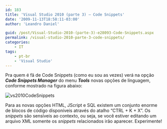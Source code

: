 ```yaml
---
id: 183
title: 'Visual Studio 2010 (parte 3) – Code Snippets'
date: '2009-11-13T18:58:11-03:00'
author: 'Leandro Daniel'

guid: /post/Visual-Studio-2010-(parte-3)-e28093-Code-Snippets.aspx
permalink: /visual-studio-2010-parte-3-code-snippets/
categories:
    - IT
tags:
    - pt-br
    - 'Visual Studio'
---
```


Pra quem é fã de Code Snippets (como eu sou as vezes) verá na opção ***Code Snippets Manager*** do menu ***Tools*** novas opções de linguagem, conforme mostrado na figura abaixo:

![vs2010CodeSnippets](http://leandrodaniel.com/pics/WindowsLiveWriter/VisualStudio2010parte3LayerDiagram/2BC09974/vs2010CodeSnippets.gif "vs2010CodeSnippets")

Para as novas opções HTML, JScript e SQL existem um conjunto enorme de blocos de código disponíveis através do atalho “CTRL + K + X”. Os *snippets* são sensíveis ao contexto, ou seja, se você estiver editando um arquivo XML somente os *snippets* relacionados irão aparecer. Experimente!
